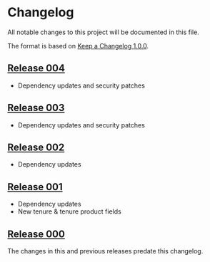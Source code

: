# Changelog

All notable changes to this project will be documented in this file.

The format is based on [Keep a Changelog 1.0.0].

## [Release 004]

- Dependency updates and security patches

## [Release 003]

- Dependency updates and security patches

## [Release 002]

- Dependency updates

## [Release 001]

- Dependency updates
- New tenure & tenure product fields

## [Release 000]

The changes in this and previous releases predate this changelog.

[release 004]: https://github.com/dxw/affordable-housing-monitoring/releases/tag/release-004
[release 003]: https://github.com/dxw/affordable-housing-monitoring/releases/tag/release-003
[release 002]: https://github.com/dxw/affordable-housing-monitoring/releases/tag/release-002
[release 001]: https://github.com/dxw/affordable-housing-monitoring/releases/tag/release-001
[release 000]: https://github.com/dxw/affordable-housing-monitoring/releases/tag/release-000

[keep a changelog 1.0.0]: https://keepachangelog.com/en/1.0.0/
